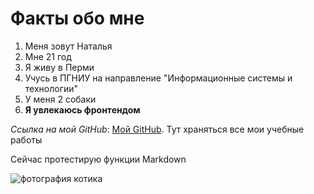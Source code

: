 # Факты обо мне
1) Меня зовут Наталья
2) Мне 21 год
3) Я живу в Перми
4) Учусь в ПГНИУ на направление "Информационные системы и технологии"
5) У меня 2 собаки
6) **Я увлекаюсь фронтендом**

*Ссылка на мой GitHub*: [Мой GitHub](https://github.com/NatashaTronina). Тут храняться все мои учебные работы

Сейчас протестирую функции Markdown

![фотография котика](https://steamuserimages-a.akamaihd.net/ugc/1843658378002555999/D2CB1C4A0B5A01521A8B19C8939A2694D7E3F105/?imw=512&amp;imh=341&amp;ima=fit&amp;impolicy=Letterbox&amp;imcolor=%23000000&amp;letterbox=true)
